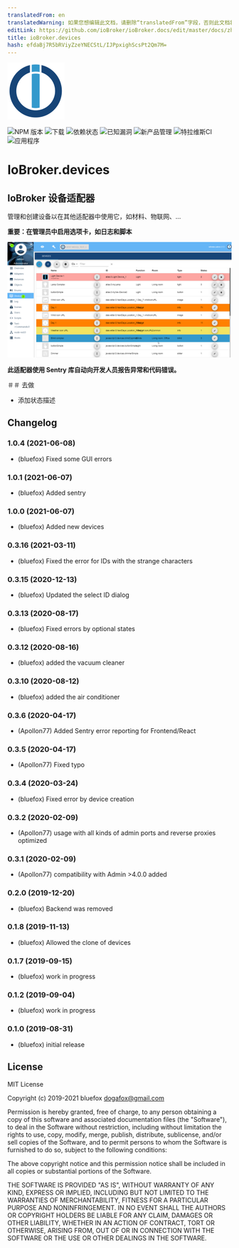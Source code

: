 ```yaml
---
translatedFrom: en
translatedWarning: 如果您想编辑此文档，请删除“translatedFrom”字段，否则此文档将再次自动翻译
editLink: https://github.com/ioBroker/ioBroker.docs/edit/master/docs/zh-cn/adapterref/iobroker.devices/README.md
title: ioBroker.devices
hash: efdaBj7R5bRViyZzeYNECStL/IJPpxighScsPt2Qm7M=
---
```

![商标](../../../en/adapterref/iobroker.devices/admin/devices.png)

![NPM 版本](http://img.shields.io/npm/v/iobroker.devices.svg)
![下载](https://img.shields.io/npm/dm/iobroker.devices.svg)
![依赖状态](https://img.shields.io/david/ioBroker/iobroker.devices.svg)
![已知漏洞](https://snyk.io/test/github/ioBroker/ioBroker.devices/badge.svg)
![新产品管理](https://nodei.co/npm/iobroker.devices.png?downloads=true)
![特拉维斯CI](http://img.shields.io/travis/ioBroker/ioBroker.devices/master.svg)
![应用程序](https://ci.appveyor.com/api/projects/status/github/ioBroker/ioBroker.devices?branch=master&svg=true)

# IoBroker.devices
## IoBroker 设备适配器
管理和创建设备以在其他适配器中使用它，如材料、物联网、...

**重要：在管理员中启用选项卡，如日志和脚本**

![屏幕](../../../en/adapterref/iobroker.devices/img/screen.png)

**此适配器使用 Sentry 库自动向开发人员报告异常和代码错误。**

＃＃ 去做
- 添加状态描述

<!-- 下一版本的占位符（在行首）：

### __工作进行中__ -->

## Changelog
### 1.0.4 (2021-06-08)
* (bluefox) Fixed some GUI errors

### 1.0.1 (2021-06-07)
* (bluefox) Added sentry

### 1.0.0 (2021-06-07)
* (bluefox) Added new devices

### 0.3.16 (2021-03-11)
* (bluefox) Fixed the error for IDs with the strange characters 

### 0.3.15 (2020-12-13)
* (bluefox) Updated the select ID dialog

### 0.3.13 (2020-08-17)
* (bluefox) Fixed errors by optional states

### 0.3.12 (2020-08-16)
* (bluefox) added the vacuum cleaner

### 0.3.10 (2020-08-12)
* (bluefox) added the air conditioner

### 0.3.6 (2020-04-17)
* (Apollon77) Added Sentry error reporting for Frontend/React

### 0.3.5 (2020-04-17)
* (Apollon77) Fixed typo

### 0.3.4 (2020-03-24)
* (bluefox) Fixed error by device creation

### 0.3.2 (2020-02-09)
* (Apollon77) usage with all kinds of admin ports and reverse proxies optimized

### 0.3.1 (2020-02-09)
* (Apollon77) compatibility with Admin >4.0.0 added

### 0.2.0 (2019-12-20)
* (bluefox) Backend was removed

### 0.1.8 (2019-11-13)
* (bluefox) Allowed the clone of devices

### 0.1.7 (2019-09-15)
* (bluefox) work in progress

### 0.1.2 (2019-09-04)
* (bluefox) work in progress

### 0.1.0 (2019-08-31)
* (bluefox) initial release

## License
MIT License

Copyright (c) 2019-2021 bluefox <dogafox@gmail.com>

Permission is hereby granted, free of charge, to any person obtaining a copy
of this software and associated documentation files (the "Software"), to deal
in the Software without restriction, including without limitation the rights
to use, copy, modify, merge, publish, distribute, sublicense, and/or sell
copies of the Software, and to permit persons to whom the Software is
furnished to do so, subject to the following conditions:

The above copyright notice and this permission notice shall be included in all
copies or substantial portions of the Software.

THE SOFTWARE IS PROVIDED "AS IS", WITHOUT WARRANTY OF ANY KIND, EXPRESS OR
IMPLIED, INCLUDING BUT NOT LIMITED TO THE WARRANTIES OF MERCHANTABILITY,
FITNESS FOR A PARTICULAR PURPOSE AND NONINFRINGEMENT. IN NO EVENT SHALL THE
AUTHORS OR COPYRIGHT HOLDERS BE LIABLE FOR ANY CLAIM, DAMAGES OR OTHER
LIABILITY, WHETHER IN AN ACTION OF CONTRACT, TORT OR OTHERWISE, ARISING FROM,
OUT OF OR IN CONNECTION WITH THE SOFTWARE OR THE USE OR OTHER DEALINGS IN THE
SOFTWARE.